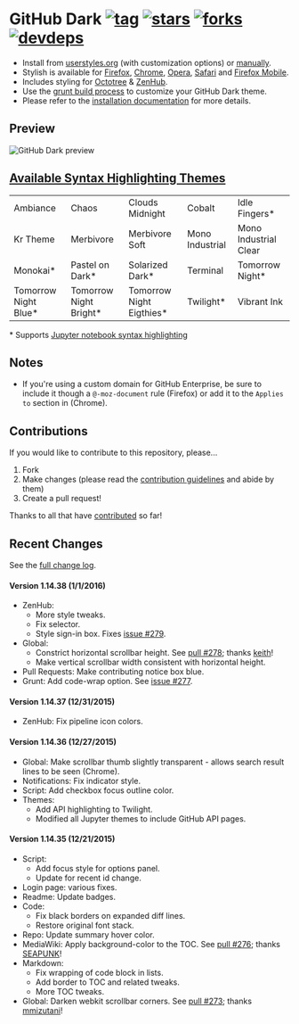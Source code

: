 # GitHub Dark [![tag](https://img.shields.io/github/tag/StylishThemes/GitHub-Dark.svg)](https://github.com/StylishThemes/GitHub-Dark/tags) [![stars](http://github-svg-buttons.herokuapp.com/star.svg?user=StylishThemes&repo=GitHub-Dark&style=flat&background=007ec6)](http://github.com/StylishThemes/GitHub-Dark) [![forks](http://github-svg-buttons.herokuapp.com/fork.svg?user=StylishThemes&repo=GitHub-Dark&style=flat&background=007ec6)](http://github.com/StylishThemes/GitHub-Dark/fork) [![devdeps](https://img.shields.io/david/dev/StylishThemes/GitHub-Dark.svg)](https://david-dm.org/StylishThemes/GitHub-Dark#info=devDependencies)

- Install from [userstyles.org](http://userstyles.org/styles/37035) (with customization options) or [manually](https://raw.githubusercontent.com/StylishThemes/GitHub-Dark/master/github-dark.css).
- Stylish is available for [Firefox](https://addons.mozilla.org/en-US/firefox/addon/2108/), [Chrome](https://chrome.google.com/extensions/detail/fjnbnpbmkenffdnngjfgmeleoegfcffe), [Opera](https://addons.opera.com/en/extensions/details/stylish/), [Safari](http://sobolev.us/stylish/) and [Firefox Mobile](https://addons.mozilla.org/en-US/firefox/addon/2108/).
- Includes styling for [Octotree](https://github.com/buunguyen/octotree/#octotree) &amp; [ZenHub](https://www.zenhub.io/).
- Use the [grunt build process](https://github.com/StylishThemes/GitHub-Dark/wiki/Build) to customize your GitHub Dark theme.
- Please refer to the [installation documentation](https://github.com/StylishThemes/GitHub-Dark/wiki/Install) for more details.

## Preview
![GitHub Dark preview](https://raw.githubusercontent.com/StylishThemes/GitHub-Dark/master/images/screenshots/after_blue.png)

## [Available Syntax Highlighting Themes](https://stylishthemes.github.io/GitHub-Dark/)

|                      |                        |                          |                 |                       |
|----------------------|------------------------|--------------------------|-----------------|-----------------------|
| Ambiance             | Chaos                  | Clouds Midnight          | Cobalt          | Idle Fingers*         |
| Kr Theme             | Merbivore              | Merbivore Soft           | Mono Industrial | Mono Industrial Clear |
| Monokai*             | Pastel on Dark*        | Solarized Dark*          | Terminal        | Tomorrow Night*       |
| Tomorrow Night Blue* | Tomorrow Night Bright* | Tomorrow Night Eigthies* | Twilight*       | Vibrant Ink           |

\* Supports [Jupyter notebook syntax highlighting](https://github.com/sujitpal/statlearning-notebooks/blob/master/src/chapter2.ipynb)

## Notes

* If you're using a custom domain for GitHub Enterprise, be sure to include it though a `@-moz-document` rule (Firefox) or add it to the `Applies to` section in (Chrome).

## Contributions

If you would like to contribute to this repository, please...

1. Fork
2. Make changes (please read the [contribution guidelines](https://github.com/StylishThemes/GitHub-Dark/blob/master/CONTRIBUTING.md) and abide by them)
3. Create a pull request!

Thanks to all that have [contributed](https://github.com/StylishThemes/GitHub-Dark/graphs/contributors) so far!

## Recent Changes

See the [full change log](https://github.com/StylishThemes/GitHub-Dark/wiki).

#### Version 1.14.38 (1/1/2016)

* ZenHub:
  * More style tweaks.
  * Fix selector.
  * Style sign-in box. Fixes [issue #279](https://github.com/StylishThemes/GitHub-Dark/issues/279).
* Global:
  * Constrict horizontal scrollbar height. See [pull #278](https://github.com/StylishThemes/GitHub-Dark/pull/278); thanks [keith](https://github.com/keith)!
  * Make vertical scrollbar width consistent with horizontal height.
* Pull Requests: Make contributing notice box blue.
* Grunt: Add code-wrap option. See [issue #277](https://github.com/StylishThemes/GitHub-Dark/issues/277).

#### Version 1.14.37 (12/31/2015)

* ZenHub: Fix pipeline icon colors.

#### Version 1.14.36 (12/27/2015)

* Global: Make scrollbar thumb slightly transparent - allows search result lines to be seen (Chrome).
* Notifications: Fix indicator style.
* Script: Add checkbox focus outline color.
* Themes:
  * Add API highlighting to Twilight.
  * Modified all Jupyter themes to include GitHub API pages.

#### Version 1.14.35 (12/21/2015)

* Script:
  * Add focus style for options panel.
  * Update for recent id change.
* Login page: various fixes.
* Readme: Update badges.
* Code:
  * Fix black borders on expanded diff lines.
  * Restore original font stack.
* Repo: Update summary hover color.
* MediaWiki: Apply background-color to the TOC. See [pull #276](https://github.com/StylishThemes/GitHub-Dark/pull/276); thanks [SEAPUNK](https://github.com/SEAPUNK)!
* Markdown:
  * Fix wrapping of code block in lists.
  * Add border to TOC and related tweaks.
  * More TOC tweaks.
* Global: Darken webkit scrollbar corners. See [pull #273](https://github.com/StylishThemes/GitHub-Dark/pull/273); thanks [mmizutani](https://github.com/mmizutani)!
